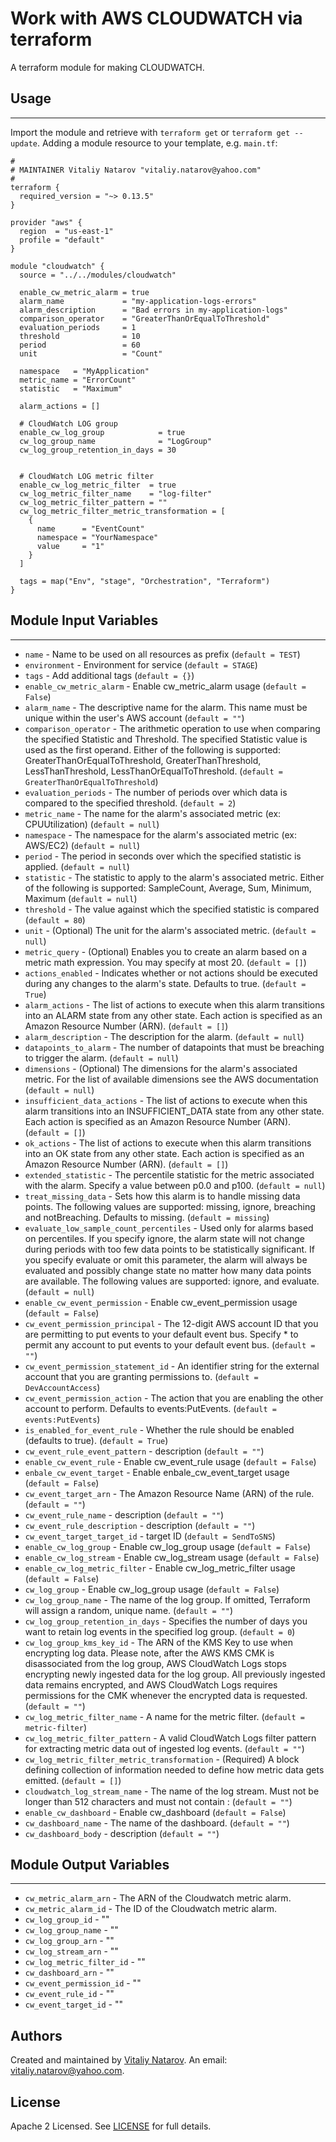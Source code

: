 # Work with AWS CLOUDWATCH via terraform

A terraform module for making CLOUDWATCH.


## Usage
----------------------
Import the module and retrieve with ```terraform get``` or ```terraform get --update```. Adding a module resource to your template, e.g. `main.tf`:

```
#
# MAINTAINER Vitaliy Natarov "vitaliy.natarov@yahoo.com"
#
terraform {
  required_version = "~> 0.13.5"
}

provider "aws" {
  region  = "us-east-1"
  profile = "default"
}

module "cloudwatch" {
  source = "../../modules/cloudwatch"

  enable_cw_metric_alarm = true
  alarm_name             = "my-application-logs-errors"
  alarm_description      = "Bad errors in my-application-logs"
  comparison_operator    = "GreaterThanOrEqualToThreshold"
  evaluation_periods     = 1
  threshold              = 10
  period                 = 60
  unit                   = "Count"

  namespace   = "MyApplication"
  metric_name = "ErrorCount"
  statistic   = "Maximum"

  alarm_actions = []

  # CloudWatch LOG group
  enable_cw_log_group            = true
  cw_log_group_name              = "LogGroup"
  cw_log_group_retention_in_days = 30


  # CloudWatch LOG metric filter
  enable_cw_log_metric_filter  = true
  cw_log_metric_filter_name    = "log-filter"
  cw_log_metric_filter_pattern = ""
  cw_log_metric_filter_metric_transformation = [
    {
      name      = "EventCount"
      namespace = "YourNamespace"
      value     = "1"
    }
  ]

  tags = map("Env", "stage", "Orchestration", "Terraform")
}
```

## Module Input Variables
----------------------
- `name` - Name to be used on all resources as prefix (`default = TEST`)
- `environment` - Environment for service (`default = STAGE`)
- `tags` - Add additional tags (`default = {}`)
- `enable_cw_metric_alarm` - Enable cw_metric_alarm usage (`default = False`)
- `alarm_name` - The descriptive name for the alarm. This name must be unique within the user's AWS account (`default = ""`)
- `comparison_operator` - The arithmetic operation to use when comparing the specified Statistic and Threshold. The specified Statistic value is used as the first operand. Either of the following is supported: GreaterThanOrEqualToThreshold, GreaterThanThreshold, LessThanThreshold, LessThanOrEqualToThreshold. (`default = GreaterThanOrEqualToThreshold`)
- `evaluation_periods` - The number of periods over which data is compared to the specified threshold. (`default = 2`)
- `metric_name` - The name for the alarm's associated metric (ex: CPUUtilization) (`default = null`)
- `namespace` - The namespace for the alarm's associated metric (ex: AWS/EC2) (`default = null`)
- `period` - The period in seconds over which the specified statistic is applied. (`default = null`)
- `statistic` - The statistic to apply to the alarm's associated metric. Either of the following is supported: SampleCount, Average, Sum, Minimum, Maximum (`default = null`)
- `threshold` - The value against which the specified statistic is compared (`default = 80`)
- `unit` - (Optional) The unit for the alarm's associated metric. (`default = null`)
- `metric_query` - (Optional) Enables you to create an alarm based on a metric math expression. You may specify at most 20. (`default = []`)
- `actions_enabled` - Indicates whether or not actions should be executed during any changes to the alarm's state. Defaults to true. (`default = True`)
- `alarm_actions` - The list of actions to execute when this alarm transitions into an ALARM state from any other state. Each action is specified as an Amazon Resource Number (ARN). (`default = []`)
- `alarm_description` - The description for the alarm. (`default = null`)
- `datapoints_to_alarm` - The number of datapoints that must be breaching to trigger the alarm. (`default = null`)
- `dimensions` - (Optional) The dimensions for the alarm's associated metric. For the list of available dimensions see the AWS documentation (`default = null`)
- `insufficient_data_actions` - The list of actions to execute when this alarm transitions into an INSUFFICIENT_DATA state from any other state. Each action is specified as an Amazon Resource Number (ARN). (`default = []`)
- `ok_actions` - The list of actions to execute when this alarm transitions into an OK state from any other state. Each action is specified as an Amazon Resource Number (ARN). (`default = []`)
- `extended_statistic` - The percentile statistic for the metric associated with the alarm. Specify a value between p0.0 and p100. (`default = null`)
- `treat_missing_data` - Sets how this alarm is to handle missing data points. The following values are supported: missing, ignore, breaching and notBreaching. Defaults to missing. (`default = missing`)
- `evaluate_low_sample_count_percentiles` - Used only for alarms based on percentiles. If you specify ignore, the alarm state will not change during periods with too few data points to be statistically significant. If you specify evaluate or omit this parameter, the alarm will always be evaluated and possibly change state no matter how many data points are available. The following values are supported: ignore, and evaluate. (`default = null`)
- `enable_cw_event_permission` - Enable cw_event_permission usage (`default = False`)
- `cw_event_permission_principal` - The 12-digit AWS account ID that you are permitting to put events to your default event bus. Specify * to permit any account to put events to your default event bus. (`default = ""`)
- `cw_event_permission_statement_id` - An identifier string for the external account that you are granting permissions to. (`default = DevAccountAccess`)
- `cw_event_permission_action` - The action that you are enabling the other account to perform. Defaults to events:PutEvents. (`default = events:PutEvents`)
- `is_enabled_for_event_rule` - Whether the rule should be enabled (defaults to true). (`default = True`)
- `cw_event_rule_event_pattern` - description (`default = ""`)
- `enable_cw_event_rule` - Enable cw_event_rule usage (`default = False`)
- `enbale_cw_event_target` - Enable enbale_cw_event_target usage (`default = False`)
- `cw_event_target_arn` - The Amazon Resource Name (ARN) of the rule. (`default = ""`)
- `cw_event_rule_name` - description (`default = ""`)
- `cw_event_rule_description` - description (`default = ""`)
- `cw_event_target_target_id` - target ID (`default = SendToSNS`)
- `enable_cw_log_group` - Enable cw_log_group usage (`default = False`)
- `enable_cw_log_stream` - Enable cw_log_stream usage (`default = False`)
- `enable_cw_log_metric_filter` - Enable cw_log_metric_filter usage (`default = False`)
- `cw_log_group` - Enable cw_log_group usage (`default = False`)
- `cw_log_group_name` - The name of the log group. If omitted, Terraform will assign a random, unique name. (`default = ""`)
- `cw_log_group_retention_in_days` - Specifies the number of days you want to retain log events in the specified log group. (`default = 0`)
- `cw_log_group_kms_key_id` - The ARN of the KMS Key to use when encrypting log data. Please note, after the AWS KMS CMK is disassociated from the log group, AWS CloudWatch Logs stops encrypting newly ingested data for the log group. All previously ingested data remains encrypted, and AWS CloudWatch Logs requires permissions for the CMK whenever the encrypted data is requested. (`default = ""`)
- `cw_log_metric_filter_name` - A name for the metric filter. (`default = metric-filter`)
- `cw_log_metric_filter_pattern` - A valid CloudWatch Logs filter pattern for extracting metric data out of ingested log events. (`default = ""`)
- `cw_log_metric_filter_metric_transformation` - (Required) A block defining collection of information needed to define how metric data gets emitted. (`default = []`)
- `cloudwatch_log_stream_name` - The name of the log stream. Must not be longer than 512 characters and must not contain : (`default = ""`)
- `enable_cw_dashboard` - Enable cw_dashboard (`default = False`)
- `cw_dashboard_name` - The name of the dashboard. (`default = ""`)
- `cw_dashboard_body` - description (`default = ""`)

## Module Output Variables
----------------------
- `cw_metric_alarm_arn` - The ARN of the Cloudwatch metric alarm.
- `cw_metric_alarm_id` - The ID of the Cloudwatch metric alarm.
- `cw_log_group_id` - ""
- `cw_log_group_name` - ""
- `cw_log_group_arn` - ""
- `cw_log_stream_arn` - ""
- `cw_log_metric_filter_id` - ""
- `cw_dashboard_arn` - ""
- `cw_event_permission_id` - ""
- `cw_event_rule_id` - ""
- `cw_event_target_id` - ""


## Authors

Created and maintained by [Vitaliy Natarov](https://github.com/SebastianUA). An email: [vitaliy.natarov@yahoo.com](vitaliy.natarov@yahoo.com).

## License

Apache 2 Licensed. See [LICENSE](https://github.com/SebastianUA/terraform/blob/master/LICENSE) for full details.
